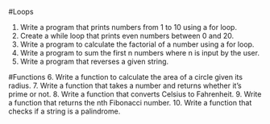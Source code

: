 #Loops 
1. Write a program that prints numbers from 1 to 10 using a for loop.
2. Create a while loop that prints even numbers between 0 and 20.
3. Write a program to calculate the factorial of a number using a for loop.
4. Write a program to sum the first n numbers where n is input by the user.
5. Write a program that reverses a given string.

#Functions
6. Write a function to calculate the area of a circle given its radius.
7. Write a function that takes a number and returns whether it’s prime or not.
8. Write a function that converts Celsius to Fahrenheit.
9. Write a function that returns the nth Fibonacci number.
10. Write a function that checks if a string is a palindrome.



